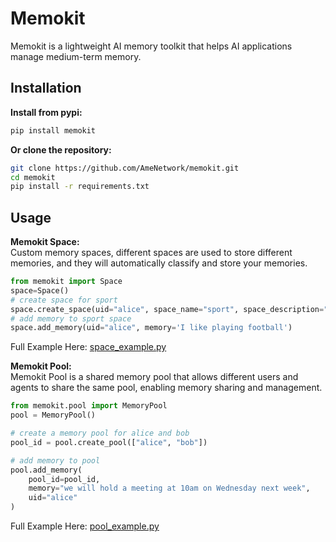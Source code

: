# Memokit 

Memokit is a lightweight AI memory toolkit that helps AI applications manage medium-term memory.

## Installation

**Install from pypi:**

```bash
pip install memokit
```

**Or clone the repository:**

```bash
git clone https://github.com/AmeNetwork/memokit.git
cd memokit
pip install -r requirements.txt
```

## Usage
**Memokit Space:**  
Custom memory spaces, different spaces are used to store different memories, and they will automatically classify and store your memories.

```python
from memokit import Space 
space=Space()
# create space for sport 
space.create_space(uid="alice", space_name="sport", space_description="sport space")
# add memory to sport space 
space.add_memory(uid="alice", memory='I like playing football')
```

Full Example Here: [space_example.py](https://github.com/AmeNetwork/memokit/blob/main/examples/space_example.py)

**Memokit Pool:**   
Memokit Pool is a shared memory pool that allows different users and agents to share the same pool, enabling memory sharing and management.

```python
from memokit.pool import MemoryPool
pool = MemoryPool()

# create a memory pool for alice and bob
pool_id = pool.create_pool(["alice", "bob"])

# add memory to pool
pool.add_memory(
    pool_id=pool_id,
    memory="we will hold a meeting at 10am on Wednesday next week",
    uid="alice"
)
```
Full Example Here: [pool_example.py](https://github.com/AmeNetwork/memokit/blob/main/examples/pool_example.py)

